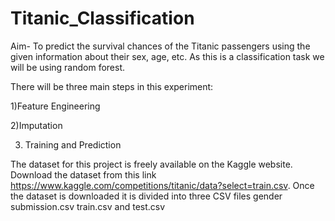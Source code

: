 # Titanic_Classification
Aim- To predict the survival chances of the Titanic passengers using the given information about their sex, age, etc. As this is a classification task we will be using random forest.

There will be three main steps in this experiment:

1)Feature Engineering

2)Imputation

3) Training and Prediction


The dataset for this project is freely available on the Kaggle website. Download the dataset from this link https://www.kaggle.com/competitions/titanic/data?select=train.csv. Once the dataset is downloaded it is divided into three CSV files gender submission.csv train.csv and test.csv
